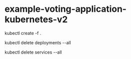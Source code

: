 # example-voting-application-kubernetes-v2

kubectl create -f .

kubectl delete deployments --all

kubectl delete services --all
